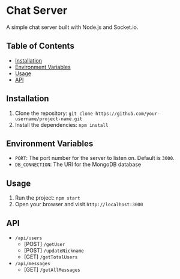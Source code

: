 # Chat Server

A simple chat server built with Node.js and Socket.io.

## Table of Contents

- [Installation](#installation)
- [Environment Variables](#environment-variables)
- [Usage](#usage)
- [API](#api)

## Installation

1. Clone the repository: `git clone https://github.com/your-username/project-name.git`
2. Install the dependencies: `npm install`

## Environment Variables

- `PORT`: The port number for the server to listen on. Default is `3000`.
- `DB_CONNECTION`: The URI for the MongoDB database

## Usage

1. Run the project: `npm start`
2. Open your browser and visit `http://localhost:3000`

## API

- `/api/users`
  - [POST] `/getUser`
  - [POST] `/updateNickname`
  - [GET] `/getTotalUsers`
- `/api/messages`
  - [GET] `/getAllMessages`
